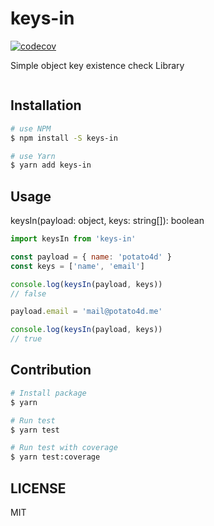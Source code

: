 # keys-in

[![codecov](https://codecov.io/gh/potato4d/keys-in/branch/master/graph/badge.svg?token=LefazPba8y)](https://codecov.io/gh/potato4d/keys-in)

Simple object key existence check Library

<center>
  <img src="https://user-images.githubusercontent.com/6993514/42135816-86b91738-7d8b-11e8-9f2f-25171043fdef.png" alt="">
</center>

## Installation

```bash
# use NPM
$ npm install -S keys-in

# use Yarn
$ yarn add keys-in
```

## Usage

keysIn(payload: object, keys: string[]): boolean

```js
import keysIn from 'keys-in'

const payload = { name: 'potato4d' }
const keys = ['name', 'email']

console.log(keysIn(payload, keys))
// false

payload.email = 'mail@potato4d.me'

console.log(keysIn(payload, keys))
// true
```

## Contribution

```bash
# Install package
$ yarn

# Run test
$ yarn test

# Run test with coverage
$ yarn test:coverage
```

## LICENSE

MIT
